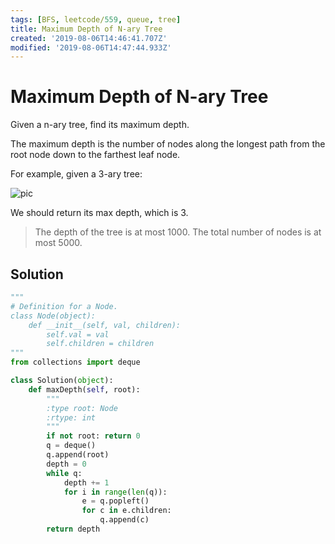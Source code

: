 ```yaml
---
tags: [BFS, leetcode/559, queue, tree]
title: Maximum Depth of N-ary Tree
created: '2019-08-06T14:46:41.707Z'
modified: '2019-08-06T14:47:44.933Z'
---
```


# Maximum Depth of N-ary Tree

Given a n-ary tree, find its maximum depth.

The maximum depth is the number of nodes along the longest path from the root node down to the farthest leaf node.

For example, given a 3-ary tree:



![pic](https://assets.leetcode.com/uploads/2018/10/12/narytreeexample.png)


We should return its max depth, which is 3.




> The depth of the tree is at most 1000.
> The total number of nodes is at most 5000.

## Solution

```python
"""
# Definition for a Node.
class Node(object):
    def __init__(self, val, children):
        self.val = val
        self.children = children
"""
from collections import deque

class Solution(object):
    def maxDepth(self, root):
        """
        :type root: Node
        :rtype: int
        """
        if not root: return 0
        q = deque()
        q.append(root)
        depth = 0
        while q:
            depth += 1
            for i in range(len(q)):
                e = q.popleft()
                for c in e.children:
                    q.append(c)
        return depth
```
